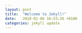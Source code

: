 ```yaml
---
layout: post
title:  "Welcome to Jekyll!"
date:   2018-01-06 16:53:26 +0100
categories: jekyll update
---
```

